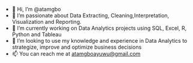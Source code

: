 - 👋 Hi, I’m @atamgbo
- 👀 I’m passionate about Data Extracting, Cleaning,Interpretation, Visualization and Reporting.
- 🌱 I’m currently working on Data Analytics projects using SQL, Excel, R, Python and Tableau
- 💞️ I’m looking to use my knowledge and experience in Data Analytics to strategize, improve and optimize business decisions
- 📫 You can reach me at atamgboayuwu@gmail.com

<!---
atamgbo/atamgbo is a ✨ special ✨ repository because its `README.md` (this file) appears on your GitHub profile.
You can click the Preview link to take a look at your changes.
--->
